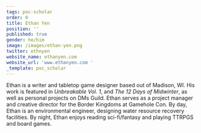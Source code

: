 ```yaml
---
tags: poc-scholar
order: 0
title: Ethan Yen
position: ''
published: true
gender: he/him
image: /images/ethan-yen.png
twitter: ethnyen
website_name: ethanyen.com
website_url: 'www.ethanyen.com '
_template: poc_scholar
---
```


Ethan is a writer and tabletop game designer based out of Madison, WI. His work is featured in _Unbreakable Vol. 1_, and _The 12 Days of Midwinter_, as well as personal projects on DMs Guild. Ethan serves as a project manager and creative director for the Border Kingdoms at Gamehole Con. By day, Ethan is an environmental engineer, designing water resource recovery facilities. By night, Ethan enjoys reading sci-fi/fantasy and playing TTRPGS and board games.
